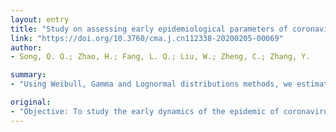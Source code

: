 ```yaml
---
layout: entry
title: "Study on assessing early epidemiological parameters of coronavirus disease epidemic in China"
link: "https://doi.org/10.3760/cma.j.cn112338-20200205-00069"
author:
- Song, Q. Q.; Zhao, H.; Fang, L. Q.; Liu, W.; Zheng, C.; Zhang, Y.

summary:
- "Using Weibull, Gamma and Lognormal distributions methods, we estimated the probability distribution of the incubation period and generation interval data obtained from the reported COVID-19 cases. The AIC criterion was used to determine the optimal distribution. Early cases kept an increase in exponential growth manner before 26 January, 2020, then the increase trend became slower. Average generation interval was 5.01 (95%CI: 4.31-5.69) days. Basic reproduction number indicates that the epidemic is still serious."

original:
- "Objective: To study the early dynamics of the epidemic of coronavirus disease (COVID-19) in China from 15 to 31 January, 2020, and estimate the corresponding epidemiological parameters (incubation period, generation interval and basic reproduction number) of the epidemic. Methods: By means of Weibull, Gamma and Lognormal distributions methods, we estimated the probability distribution of the incubation period and generation interval data obtained from the reported COVID-19 cases. Moreover, the AIC criterion was used to determine the optimal distribution. Considering the epidemic is ongoing, the exponential growth model was used to fit the incidence data of COVID-19 from 10 to 31 January, 2020, and exponential growth method, maximum likelihood method and SEIR model were used to estimate the basic reproduction number. Results: Early COVID-19 cases kept an increase in exponential growth manner before 26 January, 2020, then the increase trend became slower. The average incubation period was 5.01 (95%CI: 4.31-5.69) days; the average generation interval was 6.03 (95%CI: 5.20-6.91) days. The basic reproduction number was estimated to be 3.74 (95%CI: 3.63-3.87), 3.16 (95%CI: 2.90-3.43), and 3.91 (95%CI: 3.71-4.11) by three methods, respectively. Conclusions: The Gamma distribution fits both the generation interval and incubation period best, and the mean value of generation interval is 1.02 day longer than that of incubation period. The relatively high basic reproduction number indicates that the epidemic is still serious; Based on our analysis, the turning point of the epidemic would be seen on 26 January, the growth rate would be lower afterwards."
---
```


